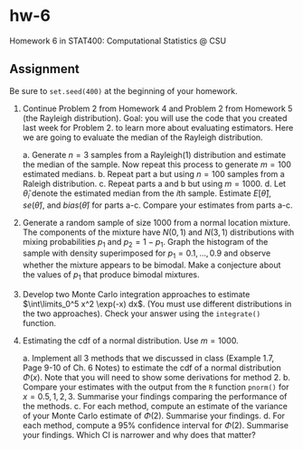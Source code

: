 # hw-6

Homework 6 in STAT400: Computational Statistics @ CSU

## Assignment

Be sure to `set.seed(400)` at the beginning of your homework.

1. Continue Problem 2 from Homework 4 and Problem 2 from Homework 5 (the Rayleigh distribution). Goal: you will use the code that you created last week for Problem 2. to learn more about evaluating estimators. Here we are going to evaluate the median of the Rayleigh distribution. 

    a. Generate $n = 3$ samples from a Rayleigh(1) distribution and estimate the median of the sample. Now repeat this process to generate $m=100$ estimated medians.
    b. Repeat part a but using $n=100$ samples from a Raleigh distribution.
    c. Repeat parts a and b but using $m=1000$.
    d. Let $\hat{\theta}_i$ denote the estimated median from the $i$th sample. Estimate $E[\hat{\theta}]$, $se(\hat{\theta})$, and $bias(\hat{\theta})$ for parts a-c. Compare your estimates from parts a-c. 
    
2. Generate a random sample of size $1000$ from a normal location mixture. The components of the mixture have $N(0, 1)$ and $N(3, 1)$ distributions with mixing probabilities $p_1$ and $p_2 = 1 - p_1$. Graph the histogram of the sample with density superimposed for $p_1 = 0.1, \dots, 0.9$ and observe whether the mixture appears to be bimodal. Make a conjecture about the values of $p_1$ that produce bimodal mixtures.

3. Develop two Monte Carlo integration approaches to estimate $\int\limits_0^5 x^2 \exp(-x) dx$. (You must use different distributions in the two approaches). Check your answer using the `integrate()` function.

4. Estimating the cdf of a normal distribution. Use $m = 1000$.
    
    a. Implement all 3 methods that we discussed in class (Example 1.7, Page 9-10 of Ch. 6 Notes) to estimate the cdf of a normal distribution $\Phi(x)$. Note that you will need to show some derivations for method 2.
    b. Compare your estimates with the output from the `R` function `pnorm()` for $x = 0.5, 1, 2, 3$. Summarise your findings comparing the performance of the methods.
    c. For each method, compute an estimate of the variance of your Monte Carlo estimate of $\Phi(2)$. Summarise your findings.
    d. For each method, compute a $95\%$ confidence interval for $\Phi(2)$. Summarise your findings. Which CI is narrower and why does that matter?